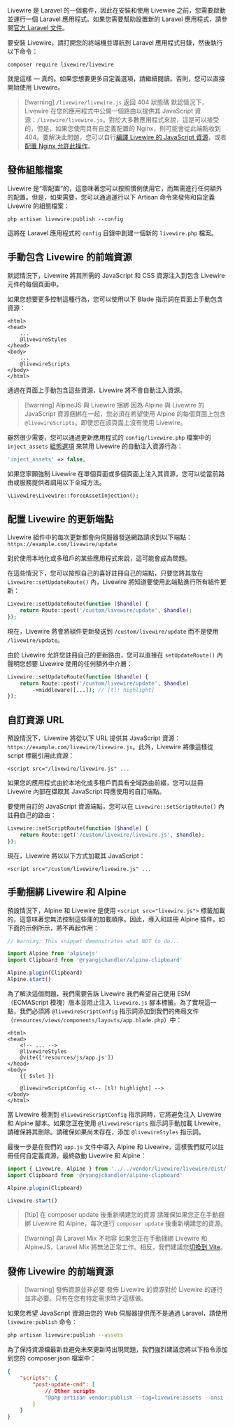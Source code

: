 Livewire 是 Laravel 的一個套件，因此在安裝和使用 Livewire 之前，您需要啟動並運行一個 Laravel 應用程式。如果您需要幫助設置新的 Laravel 應用程式，請參閱[官方 Laravel 文件](https://laravel.com/docs/installation)。

要安裝 Livewire，請打開您的終端機並導航到 Laravel 應用程式目錄，然後執行以下命令：

```shell
composer require livewire/livewire
```

就是這樣 — 真的。如果您想要更多自定義選項，請繼續閱讀。否則，您可以直接開始使用 Livewire。

> [!warning] `/livewire/livewire.js` 返回 404 狀態碼
> 默認情況下，Livewire 在您的應用程式中公開一個路由以提供其 JavaScript 資源：`/livewire/livewire.js`。對於大多數應用程式來說，這是可以接受的，但是，如果您使用具有自定義配置的 Nginx，則可能會從此端點收到 404。要解決此問題，您可以自行[編譯 Livewire 的 JavaScript 資源](#manually-bundling-livewire-and-alpine)，或者[配置 Nginx 允許此操作](https://benjamincrozat.com/livewire-js-404-not-found)。

## 發佈組態檔案

Livewire 是“零配置”的，這意味著您可以按照慣例使用它，而無需進行任何額外的配置。但是，如果需要，您可以通過運行以下 Artisan 命令來發佈和自定義 Livewire 的組態檔案：

```shell
php artisan livewire:publish --config
```

這將在 Laravel 應用程式的 `config` 目錄中創建一個新的 `livewire.php` 檔案。

## 手動包含 Livewire 的前端資源

默認情況下，Livewire 將其所需的 JavaScript 和 CSS 資源注入到包含 Livewire 元件的每個頁面中。

如果您想要更多控制這種行為，您可以使用以下 Blade 指示詞在頁面上手動包含資源：

```blade
<html>
<head>
	...
	@livewireStyles
</head>
<body>
	...
	@livewireScripts
</body>
</html>
```

通過在頁面上手動包含這些資源，Livewire 將不會自動注入資源。

> [!warning] AlpineJS 與 Livewire 捆綁
> 因為 Alpine 與 Livewire 的 JavaScript 資源捆綁在一起，您必須在希望使用 Alpine 的每個頁面上包含 `@livewireScripts`。即使您在該頁面上沒有使用 Livewire。

雖然很少需要，您可以通過更新應用程式的 `config/livewire.php` 檔案中的 `inject_assets` [組態選項](#publishing-the-configuration-file) 來禁用 Livewire 的自動注入資源行為：

```php
'inject_assets' => false,
```

如果您寧願強制 Livewire 在單個頁面或多個頁面上注入其資源，您可以從當前路由或服務提供者調用以下全域方法。

```php
\Livewire\Livewire::forceAssetInjection();
```

## 配置 Livewire 的更新端點

Livewire 組件中的每次更新都會向伺服器發送網路請求到以下端點：`https://example.com/livewire/update`

對於使用本地化或多租戶的某些應用程式來說，這可能會成為問題。

在這些情況下，您可以按照自己的喜好註冊自己的端點，只要您將其放在 `Livewire::setUpdateRoute()` 內，Livewire 將知道要使用此端點進行所有組件更新：

```php
Livewire::setUpdateRoute(function ($handle) {
	return Route::post('/custom/livewire/update', $handle);
});
```

現在，Livewire 將會將組件更新發送到 `/custom/livewire/update` 而不是使用 `/livewire/update`。

由於 Livewire 允許您註冊自己的更新路由，您可以直接在 `setUpdateRoute()` 內聲明您想要 Livewire 使用的任何額外中介層：

```php
Livewire::setUpdateRoute(function ($handle) {
	return Route::post('/custom/livewire/update', $handle)
        ->middleware([...]); // [tl! highlight]
});
```

## 自訂資源 URL

預設情況下，Livewire 將從以下 URL 提供其 JavaScript 資源：`https://example.com/livewire/livewire.js`。此外，Livewire 將像這樣從 script 標籤引用此資源：

```blade
<script src="/livewire/livewire.js" ...
```

如果您的應用程式由於本地化或多租戶而具有全域路由前綴，您可以註冊 Livewire 內部在擷取其 JavaScript 時應使用的自訂端點。

要使用自訂的 JavaScript 資源端點，您可以在 `Livewire::setScriptRoute()` 內註冊自己的路由：

```php
Livewire::setScriptRoute(function ($handle) {
    return Route::get('/custom/livewire/livewire.js', $handle);
});
```

現在，Livewire 將以以下方式加載其 JavaScript：

```blade
<script src="/custom/livewire/livewire.js" ...
```

## 手動捆綁 Livewire 和 Alpine

預設情況下，Alpine 和 Livewire 是使用 `<script src="livewire.js">` 標籤加載的，這意味著您無法控制這些庫的加載順序。因此，導入和註冊 Alpine 插件，如下面的示例所示，將不再起作用：

```js
// Warning: This snippet demonstrates what NOT to do...

import Alpine from 'alpinejs'
import Clipboard from '@ryangjchandler/alpine-clipboard'

Alpine.plugin(Clipboard)
Alpine.start()
```

為了解決這個問題，我們需要告訴 Livewire 我們希望自己使用 ESM（ECMAScript 模塊）版本並阻止注入 `livewire.js` 腳本標籤。為了實現這一點，我們必須將 `@livewireScriptConfig` 指示詞添加到我們的佈局文件（`resources/views/components/layouts/app.blade.php`）中：

```blade
<html>
<head>
    <!-- ... -->
    @livewireStyles
    @vite(['resources/js/app.js'])
</head>
<body>
    {{ $slot }}

    @livewireScriptConfig <!-- [tl! highlight] -->
</body>
</html>
```

當 Livewire 檢測到 `@livewireScriptConfig` 指示詞時，它將避免注入 Livewire 和 Alpine 腳本。如果您正在使用 `@livewireScripts` 指示詞手動加載 Livewire，請確保將其刪除。請確保如果尚未存在，添加 `@livewireStyles` 指示詞。

最後一步是在我們的 `app.js` 文件中導入 Alpine 和 Livewire，這樣我們就可以註冊任何自定義資源，最終啟動 Livewire 和 Alpine：

```js
import { Livewire, Alpine } from '../../vendor/livewire/livewire/dist/livewire.esm';
import Clipboard from '@ryangjchandler/alpine-clipboard'

Alpine.plugin(Clipboard)

Livewire.start()
```

> [!tip] 在 composer update 後重新構建您的資源
> 請確保如果您正在手動捆綁 Livewire 和 Alpine，每次運行 `composer update` 後重新構建您的資源。

> [!warning] 與 Laravel Mix 不相容
> 如果您正在手動捆綁 Livewire 和 AlpineJS，Laravel Mix 將無法正常工作。相反，我們建議您[切換到 Vite](https://laravel.com/docs/vite)。

## 發佈 Livewire 的前端資源

> [!warning] 發佈資源並非必要
> 發佈 Livewire 的資源對於 Livewire 的運行並非必要。只有在您有特定需求時才這樣做。

如果您希望 JavaScript 資源由您的 Web 伺服器提供而不是通過 Laravel，請使用 `livewire:publish` 命令：

```bash
php artisan livewire:publish --assets
```

為了保持資源檔最新並避免未來更新時出現問題，我們強烈建議您將以下指令添加到您的 composer.json 檔案中：

```json
{
    "scripts": {
        "post-update-cmd": [
            // Other scripts
            "@php artisan vendor:publish --tag=livewire:assets --ansi --force"
        ]
    }
}
```
